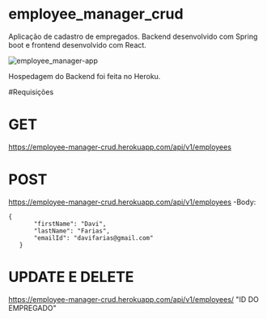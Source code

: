 # employee_manager_crud

Aplicação de cadastro de empregados. Backend desenvolvido com Spring boot e frontend desenvolvido com React.

![employee_manager-app](https://user-images.githubusercontent.com/86566715/158877759-92585d85-5314-4efa-bcdc-3ccacfb5c139.PNG)

Hospedagem do Backend foi feita no Heroku.

#Requisições

# GET
 https://employee-manager-crud.herokuapp.com/api/v1/employees
 
 # POST
  https://employee-manager-crud.herokuapp.com/api/v1/employees
-Body:
 ```
 {
        "firstName": "Davi",
        "lastName": "Farias",
        "emailId": "davifarias@gmail.com"
    }
 ```   
  # UPDATE E DELETE
  https://employee-manager-crud.herokuapp.com/api/v1/employees/ "ID DO EMPREGADO"

